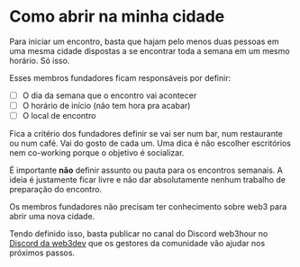 # Como abrir na minha cidade

Para iniciar um encontro, basta que hajam pelo menos duas pessoas em uma mesma cidade dispostas a se encontrar toda a semana em um mesmo horário. Só isso.

Esses membros fundadores ficam responsáveis por definir:

* [ ] O dia da semana que o encontro vai acontecer
* [ ] O horário de início (não tem hora pra acabar)
* [ ] O local de encontro

Fica a critério dos fundadores definir se vai ser num bar, num restaurante ou num café. Vai do gosto de cada um. Uma dica é não escolher escritórios nem co-working porque o objetivo é socializar.

É importante **não** definir assunto ou pauta para os encontros semanais. A ideia é justamente ficar livre e não dar absolutamente nenhum trabalho de preparação do encontro.

Os membros fundadores não precisam ter conhecimento sobre web3 para abrir uma nova cidade.

Tendo definido isso, basta publicar no canal do Discord web3hour no [Discord da web3dev](https://discord.web3dev.com.br) que os gestores da comunidade vão ajudar nos próximos passos.



